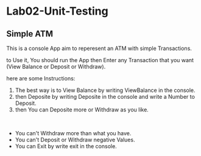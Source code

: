 # Lab02-Unit-Testing
## Simple ATM 
This is a console App aim to reperesent an ATM with simple Transactions.

to Use it, You should run the App then Enter any Transaction that you want (View Balance or Deposit or Withdraw).
<br>

here are some Instructions:
1. The best way is to View Balance by writing ViewBalance in the console.
2. then Deposite by writing Deposite in the console and write a Number to Deposit.
3. then You can Deposite more or Withdraw as you like.
<br>

- You can't Withdraw more than what you have.
- You can't Deposit or Withdraw negative Values.
- You can Exit by write exit in the console.